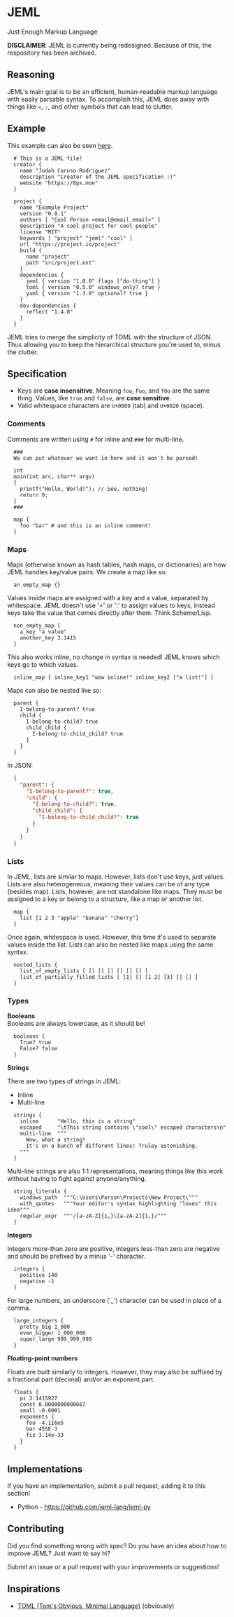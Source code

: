 # JEML

Just Enough Markup Language

**DISCLAIMER**: JEML is currently being redesigned. Because of this, the respository has been archived.

## Reasoning

JEML's main goal is to be an efficient, human-readable markup language with easily parsable syntax.
To accomplish this, JEML does away with things like `=`, `:`, and other symbols that can lead to clutter.

## Example

This example can also be seen [here](tests/test.jeml). 

```jeml
  # This is a JEML file! 
  creator {
    name "Judah Caruso-Rodriguez"
    description "Creator of the JEML specification :)"
    website "https://0px.moe"
  }
  
  project {
    name "Example Project"
    version "0.0.1"
    authors [ "Cool Person <email@email.email>" ]
    description "A cool project for cool people"
    license "MIT"
    keywords [ "project" "jeml" "cool" ]
    url "https://project.io/project"
    build {
      name "project"
      path "src/project.ext"
    }
    dependencies {
      jeml { version "1.0.0" flags ["do-thing"] }
      toml { version "0.5.0" windows_only? true }
      yaml { version "1.3.0" optional? true }
    }
    dev-dependencies {
      reflect "1.4.0"
    }
  }
```

JEML tries to merge the simplicity of TOML with the structure of JSON.
Thus allowing you to keep the hierarchical structure you're used to, minus the clutter.


## Specification
- Keys are **case insensitive**. Meaning `foo`, `Foo`, and `fOo` are the same thing. Values, like `true` and `false`, are **case sensitive**.  
- Valid whitespace characters are `U+0009` (tab) and `U+0020` (space).

### Comments

Comments are written using `#` for inline and `###` for multi-line. 

```jeml
  ###
  We can put whatever we want in here and it won't be parsed!
  
  int
  main(int arc, char** argv)
  {
    printf("Hello, World!"); // See, nothing!
    return 0;
  }
  ###
  
  map {
    foo "bar" # and this is an inline comment!
  }
```

### Maps 

Maps (otherwise known as hash tables, hash maps, or dictionaries) are how JEML handles key/value pairs.
We create a map like so:

```jeml
  an_empty_map {}
```

Values inside maps are assigned with a key and a value, separated by whitespace.
JEML doesn't use '=' or ':' to assign values to keys, instead keys take the value that comes directly after them. Think Scheme/Lisp.

```jeml
  non_empty_map {
    a_key "a value"
    another_key 3.1415
  }
```

This also works inline, no change in syntax is needed! JEML knows which keys go to which values.

```jeml
  inline_map { inline_key1 "wow inline!" inline_key2 ["a list!"] }
```

Maps can also be nested like so:

```jeml
  parent {
    I-belong-to-parent? true
    child {
      I-belong-to-child? true
      child_child {
        I-belong-to-child_child? true
      }
    }
  }
```

In JSON:  

```json
  {
    "parent": {
      "I-belong-to-parent?": true,
      "child": {
        "I-belong-to-child?": true,
        "child_child": {
          "I-belong-to-child_child?": true
        }
      }
    }
  }
```


### Lists
In JEML, lists are similar to maps. However, lists don't use keys,
just values. Lists are also heterogeneous, meaning their values can be of any type (besides map).
Lists, however, are not standalone like maps. They must be assigned to a key or
belong to a structure, like a map or another list. 

```jeml
  map {
    list [1 2 3 "apple" "banana" "cherry"]
  }
```

Once again, whitespace is used. However, this time it's used to separate values inside the list.
Lists can also be nested like maps using the same syntax.

```jeml
  nested_lists {
    list_of_empty_lists [ [] [] [] [] [] [] ]
    list_of_partially_filled_lists [ [1] [] [1 2] [3] [] [] ]
  }
```


### Types

**Booleans**   
Booleans are always lowercase, as it should be!

```jeml
  booleans {
    True? true
    False? false
  }
```

**Strings**  

There are two types of strings in JEML:  
  - Inline
  - Multi-line

```jeml
  strings {
    inline      "Hello, this is a string"
    escaped     "\tThis string contains \"cool\" escaped characters\n"
    multi-line  """
      Wow, what a string!
      It's on a bunch of different lines! Truley astonishing.
    """
  }
```

Multi-line strings are also 1:1 representations, meaning things like this
work without having to fight against anyone/anything.

```jeml
  string_literals {
    windows_path  """C:\Users\Person\Projects\New Project\"""
    with_quotes   """Your editor's syntax highlighting "loves" this idea"""
    regular_expr  """/[a-zA-Z]{1,}\[a-zA-Z]{1,}/"""
  }
```


**Integers**  

Integers more-than zero are positive, integers less-than zero are negative
and should be prefixed by a minus '-' character.

```jeml
  integers {
    positive 140
    negative -1
  }
```

For large numbers, an underscore ('_') character can be used in place of a comma.

```jeml
  large_integers {
    pretty_big 1_000
    even_bigger 1_000_000
    super_large 999_999_999
  }
```  

**Floating-point numbers**  

Floats are built similarly to integers. However, they may also be suffixed
by a fractional part (decimal) and/or an exponent part.

```jeml
  floats {
    pi 3.1415927
    const 0.0000000000667
    small -0.0001
    exponents {
      foo -4.116e5
      bar 455E-3
      fiz 3.14e-33
    }
  }
```

## Implementations  

If you have an implementation, submit a pull request, adding it to this section!   

* Python - https://github.com/jeml-lang/jeml-py


## Contributing

Did you find something wrong with spec? Do you have an idea about how to improve JEML? Just want to say hi?  

Submit an issue or a pull request with your improvements or suggestions! 

## Inspirations
- [TOML (Tom's Obvious, Minimal Language)](https://github.com/toml-lang/toml/) (obviously)
